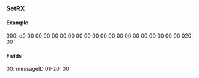 ### SetRX

#### Example
000:  d0 00 00 00 00 00 00 00 00 00   00 00 00 00 00 00 00 00 00 00
020:  00 
  
#### Fields
00:    messageID
01-20: 00
